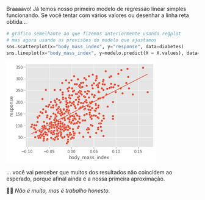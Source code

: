 Braaaavo! Já temos nosso primeiro modelo de regressão linear simples funcionando. Se você tentar com vários valores ou desenhar a linha reta obtida...

```python
# gráfico semelhante ao que fizemos anteriormente usando regplot
# mas agora usando as previsões do modelo que ajustamos
sns.scatterplot(x="body_mass_index", y="response", data=diabetes)
sns.lineplot(x="body_mass_index", y=modelo.predict(X = X.values), data=diabetes)
```

<img src="https://raw.githubusercontent.com/MumukiProject/mumuki-guia-python3-regresion-lineal/master/assets/regplot_real_1672436347390.png" alt="regplot_real_1672436347390.png" width="auto" height="auto">

... você vai perceber que muitos dos resultados não coincidem ao esperado, porque afinal ainda é a nossa primeira aproximação.

🧑‍🌾 _Não é muito, mas é trabalho honesto._

